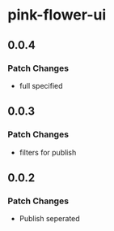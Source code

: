 # pink-flower-ui

## 0.0.4

### Patch Changes

- full specified

## 0.0.3

### Patch Changes

- filters for publish

## 0.0.2

### Patch Changes

- Publish seperated
